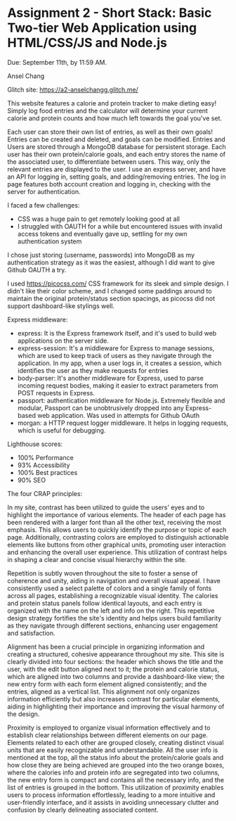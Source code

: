Assignment 2 - Short Stack: Basic Two-tier Web Application using HTML/CSS/JS and Node.js  
===

Due: September 11th, by 11:59 AM.

Ansel Chang

Glitch site: https://a2-anselchangg.glitch.me/

This website features a calorie and protein tracker to make dieting easy! Simply log food entries and the calculator will determine your current calorie and protein counts and how much left towards the goal you've set.

Each user can store their own list of entries, as well as their own goals! Entries can be created and deleted, and goals can be modified. Entries and Users are stored through a MongoDB database for persistent storage. Each user has their own protein/calorie goals, and each entry stores the name of the associated user, to differentiate between users. This way, only the relevant entries are displayed to the user. I use an express server, and have an API for logging in, setting goals, and adding/removing entries. The log in page features both account creation and logging in, checking with the server for authentication.

I faced a few challenges:
- CSS was a huge pain to get remotely looking good at all
- I struggled with OAUTH for a while but encountered issues with invalid access tokens and eventually gave up, settling for my own authentication system

I chose just storing (username, passwords) into MongoDB as my authentication strategy as it was the easiest, although I did want to give Github OAUTH a try.

I used https://picocss.com/ CSS framework for its sleek and simple design. I didn't like their color scheme, and I changed some paddings around to maintain the original protein/status section spacings, as picocss did not support dashboard-like stylings well.

Express middleware:
- express: It is the Express framework itself, and it's used to build web applications on the server side.
- express-session: It's a middleware for Express to manage sessions, which are used to keep track of users as they navigate through the application. In my app, when a user logs in, it creates a session, which identifies the user as they make requests for entries
- body-parser: It's another middleware for Express, used to parse incoming request bodies, making it easier to extract parameters from POST requests in Express.
- passport: authentication middleware for Node.js. Extremely flexible and modular, Passport can be unobtrusively dropped into any Express-based web application. Was used in attempts for Github OAuth
- morgan: a HTTP request logger middleware. It helps in logging requests, which is useful for debugging.

Lighthouse scores:
- 100% Performance
- 93% Accessibility
- 100% Best practices
- 90% SEO

The four CRAP principles:

In my site, contrast has been utilized to guide the users' eyes and to highlight the importance of various elements. The header of each page has been rendered with a larger font than all the other text, receiving the most emphasis. This allows users to quickly identify the purpose or topic of each page. Additionally, contrasting colors are employed to distinguish actionable elements like buttons from other graphical units, promoting user interaction and enhancing the overall user experience. This utilization of contrast helps in shaping a clear and concise visual hierarchy within the site.

Repetition is subtly woven throughout the site to foster a sense of coherence and unity, aiding in navigation and overall visual appeal. I have consistently used a select palette of colors and a single family of fonts across all pages, establishing a recognizable visual identity. The calories and protein status panels follow identical layouts, and each entry is organized with the name on the left and info on the right. This repetitive design strategy fortifies the site's identity and helps users build familiarity as they navigate through different sections, enhancing user engagement and satisfaction.

Alignment has been a crucial principle in organizing information and creating a structured, cohesive appearance throughout my site. This site is clearly divided into four sections: the header which shows the title and the user, with the edit button aligned next to it; the protein and calorie status, which are aligned into two columns and provide a dashboard-like view; the new entry form with each form element aligned consistently; and the entries, aligned as a vertical list. This alignment not only organizes information efficiently but also increases contrast for particular elements, aiding in highlighting their importance and improving the visual harmony of the design.

Proximity is employed to organize visual information effectively and to establish clear relationships between different elements on our page. Elements related to each other are grouped closely, creating distinct visual units that are easily recognizable and understandable. All the user info is mentioned at the top, all the status info about the protein/calorie goals and how close they are being achieved are grouped into the two orange boxes, where the calories info and protein info are segregated into two columns, the new entry form is compact and contains all the necessary info, and the list of entries is grouped in the bottom. This utilization of proximity enables users to process information effortlessly, leading to a more intuitive and user-friendly interface, and it assists in avoiding unnecessary clutter and confusion by clearly delineating associated content.









